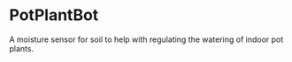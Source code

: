 # PotPlantBot
A moisture sensor for soil to help with regulating the watering of indoor pot plants.
